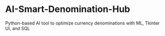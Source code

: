 # AI-Smart-Denomination-Hub
Python-based AI tool to optimize currency denominations with ML, Tkinter UI, and SQL
